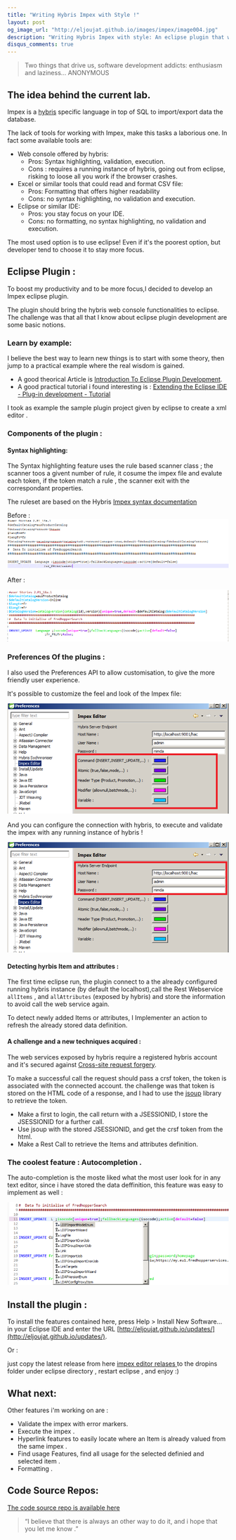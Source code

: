 ```yaml
---
title: "Writing Hybris Impex with Style !"
layout: post
og_image_url: "http://eljoujat.github.io/images/impex/image004.jpg"
description: "Writing Hybris Impex with style: An eclipse plugin that will change the way you work with Impex."
disqus_comments: true
---
```



> Two things that drive us, software development addicts: enthusiasm and laziness...
ANONYMOUS


## The idea behind the current lab. 


Impex is a [hybris](http://hybris.com) specific language in top of SQL to import/export data the database.

The lack of tools for working with Impex, make this tasks a laborious one. In fact some available tools are:

- Web console offered by hybris:
	- Pros: Syntax highlighting, validation, execution.
	- Cons : requires a running instance of hybris, going out from eclipse, risking to loose all you work if the browser crashes.
- Excel or similar tools that could read and format CSV file:
	- Pros: Formatting that offers higher readability 
	- Cons: no syntax highlighting, no validation and execution.
- Eclipse or similar IDE:
	- Pros: you stay focus on your IDE.
	- Cons: no formatting, no syntax highlighting, no validation and execution.


The most used option is to use eclipse! Even if it's the poorest option, but developer tend to choose it to stay more focus.

## Eclipse Plugin : 

To boost my productivity and to be more focus,I decided to develop an Impex eclipse plugin.

The plugin should bring the hybris web console functionalities to eclipse.
The challenge was that all that I know about eclipse plugin development are some basic notions.

### Learn by example: 
 
I believe the best way to learn new things is to start with some theory, then jump to a practical example where the real wisdom is gained. 

- A good theorical Article is [Introduction To Eclipse Plugin Development](http://www.eclipsepluginsite.com/). 
- A good practical tutorial i found interesting is :  [Extending the Eclipse IDE - Plug-in development - Tutorial](http://www.vogella.com/tutorials/EclipsePlugIn/article.html)

I took as example the sample plugin project given by eclipse to create a xml editor .

### Components of the plugin :

#### Syntax highlighting: 

The Syntax highlighting feature uses the rule based scanner class ;  the scanner toos a givent number of rule, it cosume the impex file and evalute each token, if the token match a rule , the scanner exit with the correspondant properties. 

The ruleset are based on the Hybris [Impex syntax documentation](https://wiki.hybris.com/display/release5/ImpEx+Syntax)


Before : 
![Before](/images/impex/avant.png)


After : 

![After](/images/impex/after.png)


### Preferences Of the plugins : 

I also used the Preferences API to allow customisation, to give the more friendly user experience. 

It's possible to customize the feel and look of the Impex file:

![Preference Snapshot](/images/impex/perferences_1.png) 

And you can configure the connection with hybris, to execute and validate the impex with any running instance of hybris !

![Preference Snapshot](/images/impex/perferences_2.png) 



#### Detecting hyrbis Item and attributes : 

The first time eclipse run, the plugin connect to a the already configured running hybris instance (by default the localhost),call the Rest Webservice `allItems` , and `allAttributes` (exposed by hybris) and store the information to avoid call the web service again. 

To detect newly added Items or attributes, I Implementer an action to refresh the already stored data definition. 

#### A challenge and a new techniques acquired :  

The web services exposed by hybris require a registered hybris account and it's secured against [Cross-site request forgery](http://en.wikipedia.org/wiki/Cross-site_request_forgery).

To make a successful call the request should pass a crsf token, the token is associated with the connected account. the challenge was that token is stored on the HTML code of a response, and I had to use the [jsoup](http://jsoup.org/) library to retrieve the token. 

- Make a first to login, the call return with a JSESSIONID, I store the JSESSIONID for a further call. 
- Use jsoup with the stored JSESSIONID, and get the crsf token from the html.
- Make a Rest Call to retrieve the Items and attributes definition.

### The coolest feature : Autocompletion .
The auto-completion is the moste liked what the most user look for in any text editor, since i have stored the data deffinition, this feature was easy to implement as well : 

![Preference Snapshot](/images/impex/autosuggest.png) 


## Install the plugin : 

To install the features contained here, press Help > Install New Software… in your Eclipse IDE and enter the URL [http://eljoujat.github.io/updates/](http://eljoujat.github.io/updates/).

Or : 

just copy the latest release  from here [impex editor relases ](https://github.com/eljoujat/eclipseimpexeditor/releases) to the dropins folder under eclipse directory , restart eclipse , and enjoy :) 



## What next: 

Other features i'm working on are : 

- Validate the impex with error markers.
- Execute the impex .
- Hyperlink features to easily locate where an Item is already valued from the same impex .
- Find usage Features, find all usage for the selected definied and selected item . 
- Formatting .

## Code Source Repos: 

[The code source repo is available here ](https://github.com/eljoujat/eclipseimpexeditor)




> “I believe that there is always an other way to do it, and i hope that you let me know .”